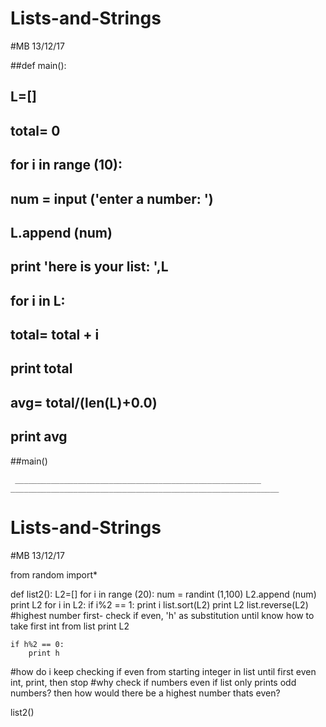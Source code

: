 # Lists-and-Strings
#MB 13/12/17

##def main():
##    L=[]
##    total= 0 
##    for i in range (10):
##        num = input ('enter a number: ')
##        L.append (num)
##    print 'here is your list: ',L
##    for i in L:
##        total= total + i
##    print total
##    avg= total/(len(L)+0.0)
##    print avg
##main()
     
     _______________________________________________________ ____________________________________________________________
     
     
# Lists-and-Strings
#MB 13/12/17

from random import*
        
def list2():
    L2=[]
    for i in range (20):
        num = randint (1,100)
        L2.append (num)
    print L2 
    for i in L2:
        if i%2 == 1:
            print i
        list.sort(L2)
    print L2
    list.reverse(L2) #highest number first- check if even, 'h' as substitution until know how to take first int from list
    print L2

    if h%2 == 0:
        print h

        
#how do i keep checking if even from starting integer in list until first even int, print, then stop
#why check if numbers even if list only prints odd numbers? then how would there be a highest number thats even?
            


list2()
    

    
